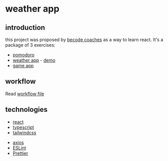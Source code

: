 # weather app

## introduction

this project was proposed by [becode coaches](https://becode.org) as a way to learn react.
It's a package of 3 exercises:
* [pomodoro](https://github.com/TanguyC0/pomodoro)
* [weather app](https://github.com/TanguyC0/weather-app) - [demo](https://pomodoro-t.netlify.app)
* [game app](https://github.com/TanguyC0/hamilton-7-react-project-TanguyC0)

## workflow

Read [workflow file](./workflow.md)

## technologies

* [react](https://reactjs.org/)
* [typescript](https://www.typescriptlang.org/)
* [tailwindcss](https://tailwindcss.com/)
<!-- * [daisyui](https://daisyui.com/) -->
* [axios](https://axios-http.com/docs/intro)
* [ESLint](https://eslint.org/)
* [Prettier](https://prettier.io/)